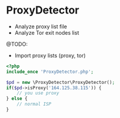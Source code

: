# ProxyDetector

* Analyze proxy list file
* Analyze Tor exit nodes list

@TODO:
* Import proxy lists (proxy, tor)

```php
<?php
include_once 'ProxyDetector.php';

$pd = new \ProxyDetector\ProxyDetector();
if($pd->isProxy('164.125.38.115')) {
    // you use proxy
} else {
    // normal ISP
}
```
